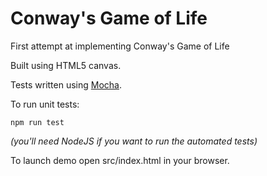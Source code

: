 # Conway's Game of Life

First attempt at implementing Conway's Game of Life

Built using HTML5 canvas.

Tests written using [Mocha](http://mochajs.org/).

To run unit tests:

```
npm run test
```

*(you'll need NodeJS if you want to run the automated tests)*

To launch demo open src/index.html in your browser.
 
